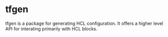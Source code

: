 # tfgen

tfgen is a package for generating HCL configuration. It offers a higher level API for interating primarily with HCL blocks.
